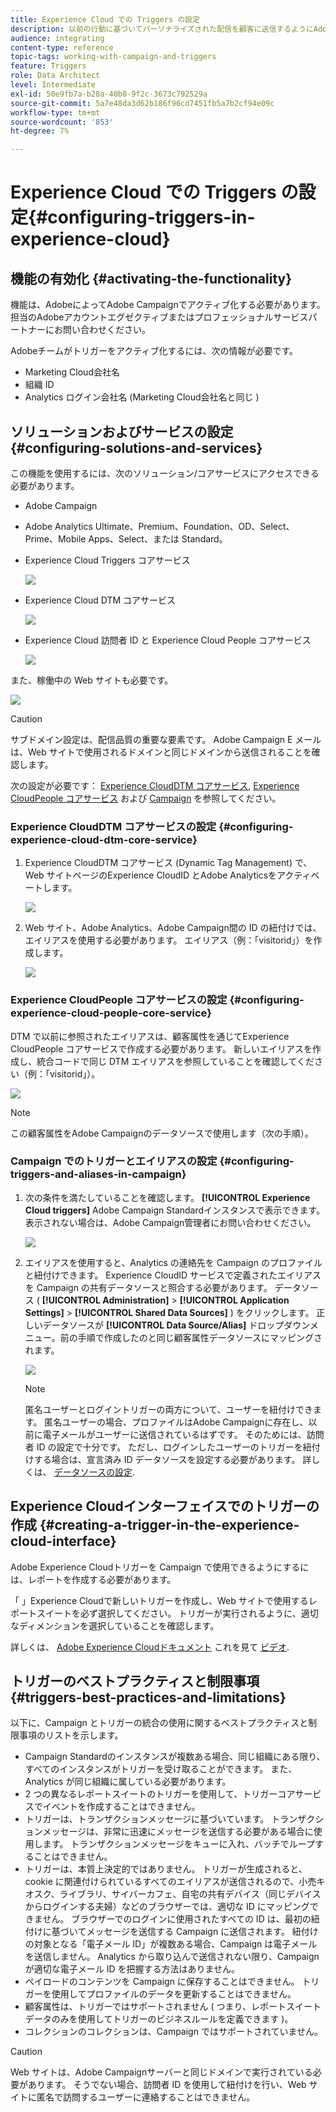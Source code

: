 ```yaml
---
title: Experience Cloud での Triggers の設定
description: 以前の行動に基づいてパーソナライズされた配信を顧客に送信するようにAdobe Experience Cloud Triggers統合を設定する方法について説明します。
audience: integrating
content-type: reference
topic-tags: working-with-campaign-and-triggers
feature: Triggers
role: Data Architect
level: Intermediate
exl-id: 50e9fb7a-b28a-40b0-9f2c-3673c792529a
source-git-commit: 5a7e48da3d62b186f96cd7451fb5a7b2cf94e09c
workflow-type: tm+mt
source-wordcount: '853'
ht-degree: 7%

---
```


# Experience Cloud での Triggers の設定{#configuring-triggers-in-experience-cloud}

## 機能の有効化 {#activating-the-functionality}

機能は、AdobeによってAdobe Campaignでアクティブ化する必要があります。 担当のAdobeアカウントエグゼクティブまたはプロフェッショナルサービスパートナーにお問い合わせください。

Adobeチームがトリガーをアクティブ化するには、次の情報が必要です。

* Marketing Cloud会社名
* 組織 ID
* Analytics ログイン会社名 (Marketing Cloud会社名と同じ )

## ソリューションおよびサービスの設定 {#configuring-solutions-and-services}

この機能を使用するには、次のソリューション/コアサービスにアクセスできる必要があります。

* Adobe Campaign
* Adobe Analytics Ultimate、Premium、Foundation、OD、Select、Prime、Mobile Apps、Select、または Standard。
* Experience Cloud Triggers コアサービス

   ![](assets/trigger_uc_prereq_1.png)

* Experience Cloud DTM コアサービス

   ![](assets/trigger_uc_prereq_2.png)

* Experience Cloud 訪問者 ID と Experience Cloud People コアサービス

   ![](assets/trigger_uc_prereq_3.png)

また、稼働中の Web サイトも必要です。

![](assets/trigger_uc_prereq_4.png)

>[!CAUTION]
>
>サブドメイン設定は、配信品質の重要な要素です。 Adobe Campaign E メールは、Web サイトで使用されるドメインと同じドメインから送信されることを確認します。

次の設定が必要です： [Experience CloudDTM コアサービス](#configuring-experience-cloud-dtm-core-service), [Experience CloudPeople コアサービス](#configuring-experience-cloud-people-core-service) および [Campaign](#configuring-triggers-and-aliases-in-campaign) を参照してください。

### Experience CloudDTM コアサービスの設定 {#configuring-experience-cloud-dtm-core-service}

1. Experience CloudDTM コアサービス (Dynamic Tag Management) で、Web サイトページのExperience CloudID とAdobe Analyticsをアクティベートします。

   ![](assets/trigger_uc_conf_1.png)

1. Web サイト、Adobe Analytics、Adobe Campaign間の ID の紐付けでは、エイリアスを使用する必要があります。 エイリアス（例：「visitorid」）を作成します。

   ![](assets/trigger_uc_conf_2.png)

### Experience CloudPeople コアサービスの設定 {#configuring-experience-cloud-people-core-service}

DTM で以前に参照されたエイリアスは、顧客属性を通じてExperience CloudPeople コアサービスで作成する必要があります。 新しいエイリアスを作成し、統合コードで同じ DTM エイリアスを参照していることを確認してください（例：「visitorid」）。

![](assets/trigger_uc_conf_3.png)

>[!NOTE]
>
>この顧客属性をAdobe Campaignのデータソースで使用します（次の手順）。

### Campaign でのトリガーとエイリアスの設定 {#configuring-triggers-and-aliases-in-campaign}

1. 次の条件を満たしていることを確認します。 **[!UICONTROL Experience Cloud triggers]** Adobe Campaign Standardインスタンスで表示できます。 表示されない場合は、Adobe Campaign管理者にお問い合わせください。

   ![](assets/remarketing_1.png)

1. エイリアスを使用すると、Analytics の連絡先を Campaign のプロファイルと紐付けできます。 Experience CloudID サービスで定義されたエイリアスを Campaign の共有データソースと照合する必要があります。 データソース ( **[!UICONTROL Administration]** > **[!UICONTROL Application Settings]** > **[!UICONTROL Shared Data Sources]** ) をクリックします。 正しいデータソースが **[!UICONTROL Data Source/Alias]** ドロップダウンメニュー。前の手順で作成したのと同じ顧客属性データソースにマッピングされます。

   ![](assets/trigger_uc_conf_5.png)

   >[!NOTE]
   >
   >匿名ユーザーとログイントリガーの両方について、ユーザーを紐付けできます。 匿名ユーザーの場合、プロファイルはAdobe Campaignに存在し、以前に電子メールがユーザーに送信されているはずです。 そのためには、訪問者 ID の設定で十分です。 ただし、ログインしたユーザーのトリガーを紐付けする場合は、宣言済み ID データソースを設定する必要があります。 詳しくは、 [データソースの設定](../../integrating/using/integration-with-audience-manager-or-people-core-service.md#step-2--configure-the-data-sources).

## Experience Cloudインターフェイスでのトリガーの作成 {#creating-a-trigger-in-the-experience-cloud-interface}

Adobe Experience Cloudトリガーを Campaign で使用できるようにするには、レポートを作成する必要があります。

「 」Experience Cloudで新しいトリガーを作成し、Web サイトで使用するレポートスイートを必ず選択してください。 トリガーが実行されるように、適切なディメンションを選択していることを確認します。

詳しくは、 [Adobe Experience Cloudドキュメント](https://experienceleague.adobe.com/docs/core-services/interface/activation/triggers.html) これを見て [ビデオ](https://helpx.adobe.com/jp/marketing-cloud/how-to/email-marketing.html#step-two).

## トリガーのベストプラクティスと制限事項 {#triggers-best-practices-and-limitations}

以下に、Campaign とトリガーの統合の使用に関するベストプラクティスと制限事項のリストを示します。

* Campaign Standardのインスタンスが複数ある場合、同じ組織にある限り、すべてのインスタンスがトリガーを受け取ることができます。 また、Analytics が同じ組織に属している必要があります。
* 2 つの異なるレポートスイートのトリガーを使用して、トリガーコアサービスでイベントを作成することはできません。
* トリガーは、トランザクションメッセージに基づいています。 トランザクションメッセージは、非常に迅速にメッセージを送信する必要がある場合に使用します。 トランザクションメッセージをキューに入れ、バッチでループすることはできません。
* トリガーは、本質上決定的ではありません。 トリガーが生成されると、cookie に関連付けられているすべてのエイリアスが送信されるので、小売キオスク、ライブラリ、サイバーカフェ、自宅の共有デバイス（同じデバイスからログインする夫婦）などのブラウザーでは、適切な ID にマッピングできません。 ブラウザーでのログインに使用されたすべての ID は、最初の紐付けに基づいてメッセージを送信する Campaign に送信されます。 紐付けの対象となる「電子メール ID」が複数ある場合、Campaign は電子メールを送信しません。 Analytics から取り込んで送信されない限り、Campaign が適切な電子メール ID を把握する方法はありません。
* ペイロードのコンテンツを Campaign に保存することはできません。 トリガーを使用してプロファイルのデータを更新することはできません。
* 顧客属性は、トリガーではサポートされません ( つまり、レポートスイートデータのみを使用してトリガーのビジネスルールを定義できます )。
* コレクションのコレクションは、Campaign ではサポートされていません。

>[!CAUTION]
>
>Web サイトは、Adobe Campaignサーバーと同じドメインで実行されている必要があります。 そうでない場合、訪問者 ID を使用して紐付けを行い、Web サイトに匿名で訪問するユーザーに連絡することはできません。
